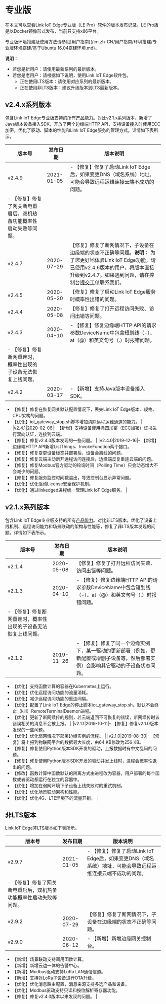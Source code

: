# 专业版

在本文可以查看Link IoT Edge专业版（LE Pro）软件的版本发布记录。LE Pro版是以Docker镜像形式发布，当前只支持x86平台。

专业版环境搭建及使用方法请参见[用户指南](/cn.zh-CN/用户指南/环境搭建/专业版环境搭建/基于Ubuntu 16.04搭建环境.md)。

**说明：**

-   若您是新用户：请使用最新系列的最新版本。
-   若您是老用户：请根据如下说明，使用Link IoT Edge软件包。
    -   正在使用LTS版本：请使用对应系列的最新版本。
    -   正在使用非LTS版本：建议升级版本到LTS最新版本。

## v2.4.x系列版本

包含Link IoT Edge专业版支持的所有[产品能力](/cn.zh-CN/产品简介/产品规格.md)。对比v2.1.x系列版本，新增了Java版本设备接入SDK，开放了两个边缘端HTTP API，支持设备接入时使用ECC加密，优化了驱动、脚本的性能和Link IoT Edge服务的管理方式。详情如下表所示。

|版本号|发布日期|版本说明|
|---|----|----|
|v2.4.9|2021-01-05|-   【修复】修复了启动Link IoT Edge后，如果变更DNS（域名系统）地址，可能会导致远程运维连接云端不成功的问题。
-   【修复】修复了网关断电重启后，双机热备功能概率性启动失败等问题。 |
|v2.4.7|2020-07-29|【修复】修复了断网情况下，子设备在边缘端的状态不正确等问题。**说明：** 为了您更好地体验Link IoT Edge功能，请已使用v2.4.6版本的用户，将版本直接升级到v2.4.7。如果遇到问题，请在控制台[提交工单](https://selfservice.console.aliyun.com/ticket/category/iot/today)联系我们。 |
|v2.4.5|2020-05-20|【修复】修复了启动Link IoT Edge服务时概率性出错的问题。|
|v2.4.4|2020-05-08|【修复】修复了打开远程访问失败、访问出错等问题。|
|v2.4.3|2020-04-10|-   【修复】修复边缘端HTTP API的请求参数DeviceName中包含短划线（-）、at（@）和英文句号（.）时报错问题。
-   【修复】修复断网重连时，概率性出现的子设备无法恢复上线问题。 |
|v2.4.2|2020-03-17|-   【新增】支持Java版本设备接入SDK。
-   【修复】修复在恢复网关默认配置情况下，丢失Link IoT Edge版本、规格、CPU架构的问题。
-   【优化】iot\_gateway\_stop.sh脚本增加清除远程运维通道的能力。 |
|v2.4.1|2020-02-06|-   【新增】支持设备使用椭圆加密（ECC加密）证书进行双向认证，连接到云端。
-   【修复】修复v2.4.0版本发现的一些问题。 |
|v2.4.0|2019-12-16|-   【新增】边缘端HTTP API新增ListThings、InvokeFunction两个接口。
-   【修复】修复变更设备标签并部署后，设备会离线的问题。
-   【修复】修复云端主动断开远程访问连接后，边缘端反复重连云端的问题。
-   【修复】修复Modbus官方驱动的轮询时间（Polling Time）只会动态增大不会减少的问题。
-   【修复】修复服务监控时间戳溢出，导致控制台显示异常问题。
-   【优化】优化驱动License安全保护机制。
-   【优化】通过linkedged进程统一管理Link IoT Edge服务。 |

## v2.1.x系列版本

包含Link IoT Edge专业版支持的所有[产品能力](/cn.zh-CN/产品简介/产品规格.md)。对比非LTS版本，优化了设备上线机制、远程访问能力和场景联动的架构与性能等，修复了非LTS版本发现的问题。详情如下表所示。

|版本号|发布日期|版本说明|
|---|----|----|
|v2.1.4|2020-05-08|【修复】修复了打开远程访问失败、访问出错等问题。|
|v2.1.3|2020-04-10|-   【修复】修复边缘端HTTP API的请求参数DeviceName中包含短划线（-）、at（@）和英文句号（.）时报错问题。
-   【修复】修复断网重连时，概率性出现的子设备无法恢复上线问题。 |
|v2.1.2|2019-11-26|-   【修复】修复了同一个边缘实例下，某一驱动的更新部署（例如，更新配置或增删子设备等，然后部署实例）会影响其它驱动的子设备状态问题。
-   【优化】支持函数计算的容器在Kubernetes上运行。
-   【优化】优化远程访问功能的流量消耗。
-   【优化】减少远程访问功能的重连间隔。
-   【优化】配置了Link IoT Edge的停止脚本iot\_gateway\_stop.sh，默认不会终止（kill）RemoteTerminalDaemon进程。
-   【优化】更新了断网续传的规则，若云端返回不可恢复的错误，断网续传时该错误相关的消息不会被上报。 |
|v2.1.1|2019-10-11|-   【修复】修复v2.1.0版本发现的一些问题。
-   【优化】优化弱网情况下部署边缘实例的流程。 |
|v2.1.0|2019-08-30|-   【修复】将上报到物联网平台的数据最大长度，由64 KB修改为256 KB。
-   【修复】修复使用Python版本SDK开发的驱动，上报数据时有中文乱码的问题。
-   【修复】修复使用Python版本SDK开发的驱动并发上线时，进程会概率性退出的问题。
-   【修改】函数计算中函数默认的隔离方式由进程改为容器，用户部署的每个函数或者驱动都运行在独立的容器中。
-   【优化】增加在弱网环境下子设备上线失败时的重试机制。
-   【优化】优化场景联动架构和性能。
-   【优化】优化4G、LTE环境下的流量开销。 |

## 非LTS版本

Link IoT Edge非LTS版本如下表所示。

|版本号|发布日期|版本说明|
|---|----|----|
|v2.9.7|2021-01-05|-   【修复】修复了启动Link IoT Edge后，如果变更DNS（域名系统）地址，可能会导致远程运维连接云端不成功的问题。
-   【修复】修复了网关断电重启后，双机热备功能概率性启动失败等问题。 |
|v2.9.2|2020-07-29|【修复】修复了断网情况下，子设备在边缘端的状态不正确等问题。|
|v2.9.0|2020-06-12|-   【新增】新增边缘网关控制台。
-   【新增】场景联动支持调用函数计算。
-   【新增】新增云边一体的告警中心。
-   【新增】Modbus驱动支持LoRa LAN通信信道。
-   【新增】支持对LoRa子设备进行OTA升级。
-   【优化】优化消息路由配置，消息来源支持多选产品和设备。
-   【优化】Modbus驱动支持只读和按位解析寄存器功能。
-   【修复】修复v2.4.0版本以来发现的问题。 |


